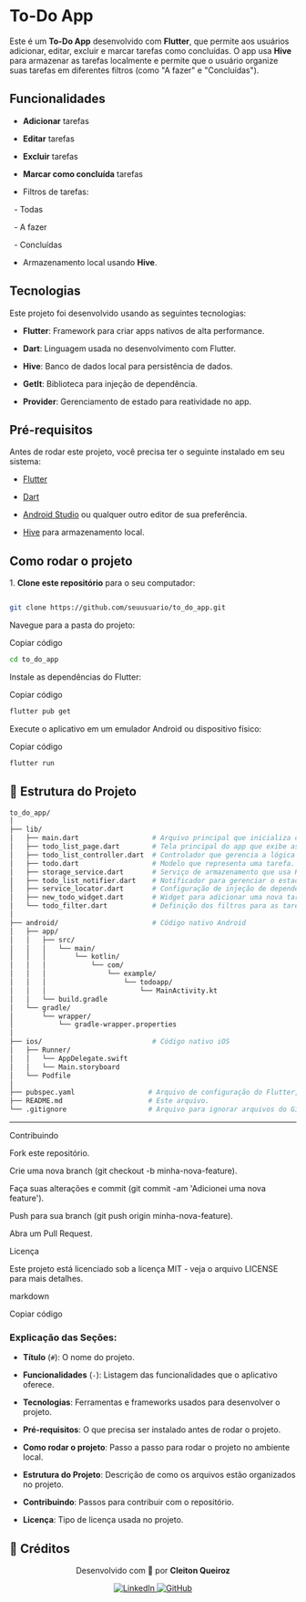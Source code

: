 # To-Do App

Este é um **To-Do App** desenvolvido com **Flutter**, que permite aos usuários adicionar, editar, excluir e marcar tarefas como concluídas. O app usa **Hive** para armazenar as tarefas localmente e permite que o usuário organize suas tarefas em diferentes filtros (como "A fazer" e "Concluídas").

## Funcionalidades

- **Adicionar** tarefas

- **Editar** tarefas

- **Excluir** tarefas

- **Marcar como concluída** tarefas

- Filtros de tarefas:

  - Todas

  - A fazer

  - Concluídas

- Armazenamento local usando **Hive**.

## Tecnologias

Este projeto foi desenvolvido usando as seguintes tecnologias:

- **Flutter**: Framework para criar apps nativos de alta performance.

- **Dart**: Linguagem usada no desenvolvimento com Flutter.

- **Hive**: Banco de dados local para persistência de dados.

- **GetIt**: Biblioteca para injeção de dependência.

- **Provider**: Gerenciamento de estado para reatividade no app.

## Pré-requisitos

Antes de rodar este projeto, você precisa ter o seguinte instalado em seu sistema:

- [Flutter](https://flutter.dev/docs/get-started/install)

- [Dart](https://dart.dev/get-dart)

- [Android Studio](https://developer.android.com/studio) ou qualquer outro editor de sua preferência.

- [Hive](https://pub.dev/packages/hive) para armazenamento local.

## Como rodar o projeto

1\. **Clone este repositório** para o seu computador:

```bash

git clone https://github.com/seuusuario/to_do_app.git
```
Navegue para a pasta do projeto:

Copiar código
```bash
cd to_do_app
```
Instale as dependências do Flutter:

Copiar código
```bash
flutter pub get
```
Execute o aplicativo em um emulador Android ou dispositivo físico:

Copiar código
```bash
flutter run
```
## 📁 Estrutura do Projeto

```bash
to_do_app/
│
├── lib/
│   ├── main.dart                  # Arquivo principal que inicializa o app.
│   ├── todo_list_page.dart        # Tela principal do app que exibe as tarefas.
│   ├── todo_list_controller.dart  # Controlador que gerencia a lógica de tarefas.
│   ├── todo.dart                  # Modelo que representa uma tarefa.
│   ├── storage_service.dart       # Serviço de armazenamento que usa Hive para persistência de dados.
│   ├── todo_list_notifier.dart    # Notificador para gerenciar o estado das tarefas.
│   ├── service_locator.dart       # Configuração de injeção de dependência com GetIt.
│   ├── new_todo_widget.dart       # Widget para adicionar uma nova tarefa.
│   └── todo_filter.dart           # Definição dos filtros para as tarefas (ex: Todas, A fazer, Concluídas).
│
├── android/                       # Código nativo Android
│   ├── app/
│   │   ├── src/
│   │   │   └── main/
│   │   │       └── kotlin/
│   │   │           └── com/
│   │   │               └── example/
│   │   │                   └── todoapp/
│   │   │                       └── MainActivity.kt
│   │   └── build.gradle
│   └── gradle/
│       └── wrapper/
│           └── gradle-wrapper.properties
│
├── ios/                           # Código nativo iOS
│   ├── Runner/
│   │   └── AppDelegate.swift
│   │   └── Main.storyboard
│   └── Podfile
│
├── pubspec.yaml                  # Arquivo de configuração do Flutter, dependências e assets.
├── README.md                     # Este arquivo.
└── .gitignore                    # Arquivo para ignorar arquivos do Git (ex: build, .dart_tool, etc.).

```
---

Contribuindo

Fork este repositório.

Crie uma nova branch (git checkout -b minha-nova-feature).

Faça suas alterações e commit (git commit -am 'Adicionei uma nova feature').

Push para sua branch (git push origin minha-nova-feature).

Abra um Pull Request.

Licença

Este projeto está licenciado sob a licença MIT - veja o arquivo LICENSE para mais detalhes.

markdown

Copiar código

### **Explicação das Seções:**

- **Título** (`#`): O nome do projeto.

- **Funcionalidades** (`-`): Listagem das funcionalidades que o aplicativo oferece.

- **Tecnologias**: Ferramentas e frameworks usados para desenvolver o projeto.

- **Pré-requisitos**: O que precisa ser instalado antes de rodar o projeto.

- **Como rodar o projeto**: Passo a passo para rodar o projeto no ambiente local.

- **Estrutura do Projeto**: Descrição de como os arquivos estão organizados no projeto.

- **Contribuindo**: Passos para contribuir com o repositório.

- **Licença**: Tipo de licença usada no projeto.

## 📇 Créditos

<p align="center">
  Desenvolvido com 💙 por <strong>Cleiton Queiroz</strong>
</p>

<p align="center">
  <a href="https://www.linkedin.com/in/cleitonqueiroz-dev" target="_blank">
    <img src="https://img.shields.io/badge/-LinkedIn-0A66C2?style=for-the-badge&logo=linkedin&logoColor=white" alt="LinkedIn">
  </a>
  <a href="https://github.com/CleitonQ" target="_blank">
    <img src="https://img.shields.io/badge/-GitHub-181717?style=for-the-badge&logo=github&logoColor=white" alt="GitHub">
  </a>
